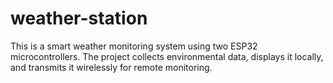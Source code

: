 # weather-station
This is a smart weather monitoring system using two ESP32 microcontrollers. The project collects environmental data, displays it locally, and transmits it wirelessly for remote monitoring.

